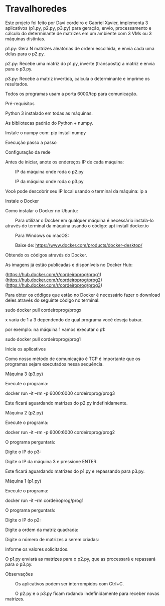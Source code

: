 # Travalhoredes

Este projeto foi feito por Davi cordeiro e Gabriel Xavier, implementa 3 aplicativos (p1.py, p2.py, p3.py) para geração, envio, processamento e cálculo do determinante de matrizes em um ambiente com 3 VMs ou 3 máquinas distintas.

p1.py: Gera N matrizes aleatórias de ordem escolhida, e envia cada uma delas para o p2.py.

p2.py: Recebe uma matriz do p1.py, inverte (transposta) a matriz e envia para o p3.py.

p3.py: Recebe a matriz invertida, calcula o determinante e imprime os resultados.

Todos os programas usam a porta 6000/tcp para comunicação.

Pré-requisitos

Python 3 instalado em todas as máquinas.

As bibliotecas padrão do Python + numpy.

Instale o numpy com: pip install numpy

Execução passo a passo

Configuração da rede

Antes de iniciar, anote os endereços IP de cada máquina:

        IP da máquina onde roda o p2.py

        IP da máquina onde roda o p3.py

Você pode descobrir seu IP local usando o terminal da máquina: ip a

Instale o Docker

Como instalar o Docker no Ubuntu:

        Para utilizar o Docker em qualquer máquina é necessário instala-lo através do terminal da máquina usando o código: apt install docker.io 

        Para Windows ou macOS:

        Baixe de: https://www.docker.com/products/docker-desktop/

Obtendo os códigos através do Docker.

As imagens já estão publicadas e disponíveis no Docker Hub:

(https://hub.docker.com/r/cordeiroprog/prog1)
(https://hub.docker.com/r/cordeiroprog/prog2)
(https://hub.docker.com/r/cordeiroprog/prog3)

Para obter os códigos que estão no Docker é necessário fazer o download deles através do seguinte código no terminal:

sudo docker pull cordeiroprog/progx

x varia de 1 a 3 dependendo de qual programa você deseja baixar.

por exemplo: na máquina 1 vamos executar o p1:

sudo docker pull cordeiroprog/prog1

Inicie os aplicativos

Como nosso método de comunicação é TCP é importante que os programas sejam executados nessa sequência.

Máquina 3 (p3.py)

Execute o programa:

docker run -it –rm -p 6000:6000 cordeiroprog/prog3

Este ficará aguardando matrizes do p2.py indefinidamente.

Máquina 2 (p2.py)

Execute o programa:

docker run -it –rm -p 6000:6000 cordeiroprog/prog2

O programa perguntará:

Digite o IP do p3:

Digite o IP da máquina 3 e pressione ENTER.

Este ficará aguardando matrizes do p1.py e repassando para p3.py.

Máquina 1 (p1.py)

Execute o programa:

docker run -it –rm cordeiroprog/prog1

O programa perguntará:

Digite o IP do p2:

Digite a ordem da matriz quadrada:

Digite o número de matrizes a serem criadas:

Informe os valores solicitados.

O p1.py enviará as matrizes para o p2.py, que as processará e repassará para o p3.py.

Observações

        Os aplicativos podem ser interrompidos com Ctrl+C.

        O p2.py e o p3.py ficam rodando indefinidamente para receber novas matrizes.


